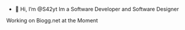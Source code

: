 - 👋 Hi, I’m @S42yt
Im a Software Developer and Software Designer

Working on Biogg.net at the Moment
<!---
S42yt/S42yt is a ✨ special ✨ repository because its `README.md` (this file) appears on your GitHub profile.
You can click the Preview link to take a look at your changes.
--->
